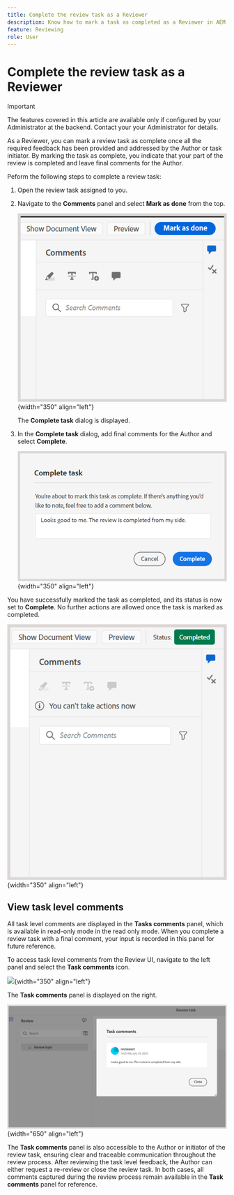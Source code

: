 ```yaml
---
title: Complete the review task as a Reviewer
description: Know how to mark a task as completed as a Reviewer in AEM Guides.
feature: Reviewing 
role: User
---
```

# Complete the review task as a Reviewer

>[!IMPORTANT]
>
> The features covered in this article are available only if configured by your Administrator at the backend. Contact your your Administrator for details. 

As a Reviewer, you can mark a review task as complete once all the required feedback has been provided and addressed by the Author or task initiator. By marking the task as complete, you indicate that your part of the review is completed and leave final comments for the Author.

Peform the following steps to complete a review task:

1. Open the review task assigned to you.
2. Navigate to the **Comments** panel and select **Mark as done** from the top. 

    ![](images/review-task-mark-as-done.png){width="350" align="left"}

    The **Complete task** dialog is displayed.
3. In the **Complete task** dialog, add final comments for the Author and select **Complete**. 

     ![](images/complete-task-dialog.png){width="350" align="left"}

You have successfully marked the task as completed, and its status is now set to **Complete**. No further actions are allowed once the task is marked as completed. 

![](images/task-completed-status.png){width="350" align="left"}

## View task level comments

All task level comments are displayed in the **Tasks comments** panel, which is available in read-only mode in the read only mode. When you complete a review task with a final comment, your input is recorded in this panel for future reference. 

To access task level comments from the Review UI, navigate to the left panel and select the **Task comments** icon. 

![](images/task-comments-icon){width="350" align="left"}

The **Task comments** panel is displayed on the right.

![](images/task-comments-reviewer.png){width="650" align="left"}

The **Task comments** panel is also accessible to the Author or initiator of the review task, ensuring clear and traceable communication throughout the review process. After reviewing the task level feedback, the Author can either request a re-review or close the review task. In both cases, all comments captured during the review process remain available in the **Task comments** panel for reference.

